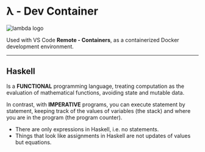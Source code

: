# λ - Dev Container
![lambda logo](https://res.cloudinary.com/jomazu/image/upload/v1641881626/Programming/lambda-calculus.png)

Used with VS Code **Remote - Containers**, as a containerized Docker development environment.

---
## Haskell

Is a **FUNCTIONAL** programming language, treating computation as the evaluation of mathematical functions, avoiding state and mutable data.

In contrast, with **IMPERATIVE** programs, you can execute statement by statement, keeping track of the values of variables (the stack) and where you are in the program (the program counter).
  * There are only expressions in Haskell, i.e. no statements.
* Things that look like assignments in Haskell are not updates of values but equations.
